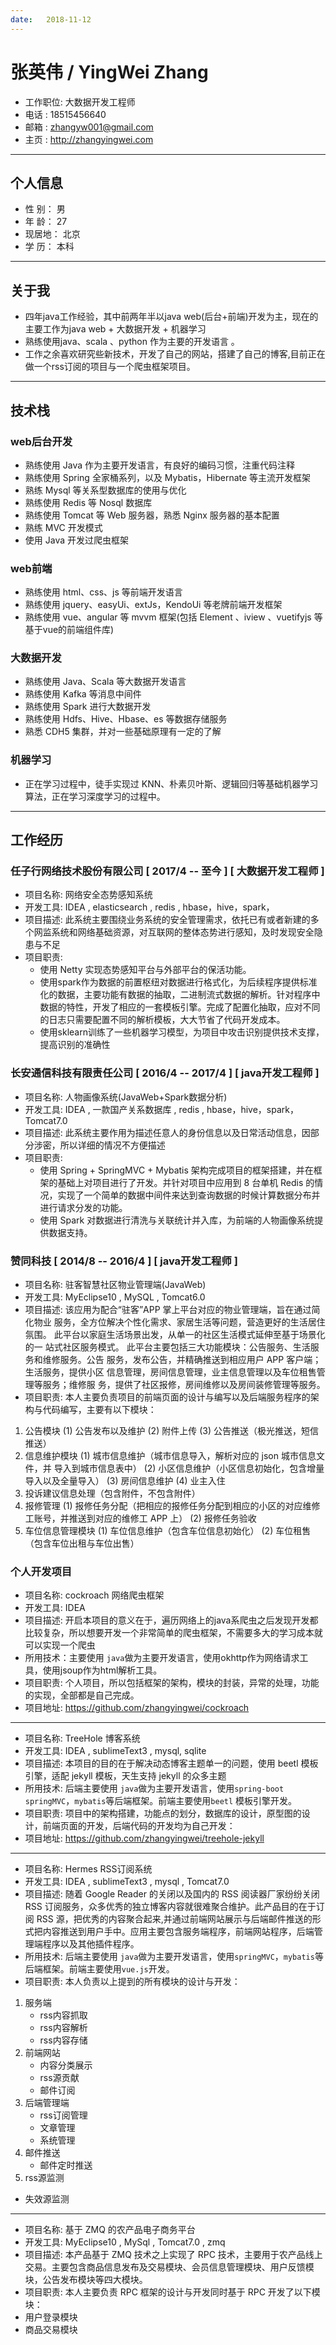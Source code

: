 ```yaml
---
date:   2018-11-12
---
```

# <i class="fa fa-user" aria-hidden="true"></i>  张英伟 / YingWei Zhang

* <i class="fa fa-heart" aria-hidden="true"></i> 工作职位: 大数据开发工程师
* <i class="fa fa-mobile" aria-hidden="true"></i> 电话 : 18515456640
* <i class="fa fa-envelope" aria-hidden="true"></i> 邮箱 : zhangyw001@gmail.com
* <i class="fa fa-home" aria-hidden="true"></i> 主页 : <http://zhangyingwei.com>

---

## <i class="fa fa-address-book-o" aria-hidden="true"></i> 个人信息


* <i class="fa fa-bug" aria-hidden="true"></i>  性 别： 男
* <i class="fa fa-bug" aria-hidden="true"></i>  年 龄： 27 
* <i class="fa fa-bug" aria-hidden="true"></i>  现居地： 北京 
* <i class="fa fa-bug" aria-hidden="true"></i>  学 历： 本科

---
## <i class="fa fa-id-card-o" aria-hidden="true"></i>  关于我

* <i class="fa fa-bug" aria-hidden="true"></i> 四年java工作经验，其中前两年半以java web(后台+前端)开发为主，现在的主要工作为java web + 大数据开发 + 机器学习
* <i class="fa fa-bug" aria-hidden="true"></i> 熟练使用java、scala 、python 作为主要的开发语言 。
* <i class="fa fa-bug" aria-hidden="true"></i> 工作之余喜欢研究些新技术，开发了自己的网站，搭建了自己的博客,目前正在做一个rss订阅的项目与一个爬虫框架项目。

---
## <i class="fa fa-cubes" aria-hidden="true"></i> 技术栈

### <i class="fa fa-hashtag" aria-hidden="true"></i> web后台开发

* 熟练使用 Java 作为主要开发语言，有良好的编码习惯，注重代码注释
* 熟练使用 Spring 全家桶系列，以及 Mybatis，Hibernate 等主流开发框架
* 熟练 Mysql 等关系型数据库的使用与优化
* 熟练使用 Redis 等 Nosql 数据库
* 熟练使用 Tomcat 等 Web 服务器，熟悉 Nginx 服务器的基本配置
* 熟练 MVC 开发模式
* 使用 Java 开发过爬虫框架
 
### <i class="fa fa-hashtag" aria-hidden="true"></i> web前端

* 熟练使用 html、css、js 等前端开发语言
* 熟练使用 jquery、easyUi、extJs，KendoUi 等老牌前端开发框架
* 熟练使用 vue、angular 等 mvvm 框架(包括 Element 、iview 、vuetifyjs 等基于vue的前端组件库)
 
### <i class="fa fa-hashtag" aria-hidden="true"></i> 大数据开发
 
* 熟练使用 Java、Scala 等大数据开发语言
* 熟练使用 Kafka 等消息中间件
* 熟练使用 Spark 进行大数据开发
* 熟练使用 Hdfs、Hive、Hbase、es 等数据存储服务
* 熟悉 CDH5 集群，并对一些基础原理有一定的了解

### <i class="fa fa-hashtag" aria-hidden="true"></i> 机器学习

* 正在学习过程中，徒手实现过 KNN、朴素贝叶斯、逻辑回归等基础机器学习算法，正在学习深度学习的过程中。

---

## <i class="fa fa-keyboard-o" aria-hidden="true"></i> 工作经历

### <i class="fa fa-hashtag" aria-hidden="true"></i> 任子行网络技术股份有限公司 [ 2017/4 -- 至今 ] [ 大数据开发工程师 ]

* <i class="fa fa-star" aria-hidden="true"></i> 项目名称: 网络安全态势感知系统
* <i class="fa fa-info-circle" aria-hidden="true"></i> 开发工具: IDEA , elasticsearch , redis , hbase，hive，spark， 
* <i class="fa fa-info-circle" aria-hidden="true"></i> 项目描述: 此系统主要围绕业务系统的安全管理需求，依托已有或者新建的多个网监系统和网络基础资源，对互联网的整体态势进行感知，及时发现安全隐患与不足 
* <i class="fa fa-info-circle" aria-hidden="true"></i> 项目职责: 
    * 使用 Netty 实现态势感知平台与外部平台的保活功能。
    * 使用spark作为数据的前置枢纽对数据进行格式化，为后续程序提供标准化的数据，主要功能有数据的抽取，二进制流式数据的解析。针对程序中数据的特性，开发了相应的一套模板引擎。完成了配置化抽取，应对不同的日志只需要配置不同的解析模板，大大节省了代码开发成本。
    * 使用sklearn训练了一些机器学习模型，为项目中攻击识别提供技术支撑，提高识别的准确性  

### <i class="fa fa-hashtag" aria-hidden="true"></i> 长安通信科技有限责任公司 [ 2016/4 -- 2017/4 ] [ java开发工程师 ] 

* <i class="fa fa-star" aria-hidden="true"></i> 项目名称: 人物画像系统(JavaWeb+Spark数据分析) 
* <i class="fa fa-info-circle" aria-hidden="true"></i> 开发工具: IDEA , 一款国产关系数据库 , redis , hbase，hive，spark， Tomcat7.0
* <i class="fa fa-info-circle" aria-hidden="true"></i> 项目描述: 此系统主要作用为描述任意人的身份信息以及日常活动信息，因部分涉密，所以详细的情况不方便描述 
* <i class="fa fa-info-circle" aria-hidden="true"></i> 项目职责: 
    * 使用 Spring + SpringMVC + Mybatis 架构完成项目的框架搭建，并在框架的基础上对项目进行了开发。并针对项目中应用到 8 台单机 Redis 的情况，实现了一个简单的数据中间件来达到查询数据的时候计算数据分布并进行请求分发的功能。
    * 使用 Spark 对数据进行清洗与关联统计并入库，为前端的人物画像系统提供数据支持。

### <i class="fa fa-hashtag" aria-hidden="true"></i> 赞同科技 [ 2014/8 -- 2016/4 ] [ java开发工程师 ] 

* <i class="fa fa-star" aria-hidden="true"></i> 项目名称: 驻客智慧社区物业管理端(JavaWeb) 
* <i class="fa fa-info-circle" aria-hidden="true"></i> 开发工具: MyEclipse10 , MySQL , Tomcat6.0  
* <i class="fa fa-info-circle" aria-hidden="true"></i> 项目描述: 该应用为配合“驻客”APP 掌上平台对应的物业管理端，旨在通过简化物业
服务，全方位解决个性化需求、家居生活等问题，营造更好的生活居住氛围。
此平台以家庭生活场景出发，从单一的社区生活模式延伸至基于场景化的一
站式社区服务模式。
此平台主要包括三大功能模块：公告服务、生活服务和维修服务。公告
服务，发布公告，并精确推送到相应用户 APP 客户端；生活服务，提供小区
信息管理，房间信息管理，业主信息管理以及车位租售管理等服务；维修服
务，提供了社区报修，房间维修以及房间装修管理等服务。
* 项目职责: 本人主要负责项目的前端页面的设计与编写以及后端服务程序的架构与代码编写，主要有以下模块：
1. 公告模块
(1) 公告发布以及维护
(2) 附件上传
(3) 公告推送（极光推送，短信推送）
2. 信息维护模块
(1) 城市信息维护（城市信息导入，解析对应的 json 城市信息文件，并
导入到城市信息表中）
(2) 小区信息维护（小区信息初始化，包含增量导入以及全量导入）
(3) 房间信息维护
(4) 业主入住
3. 投诉建议信息处理（包含附件，不包含附件）
4. 报修管理
(1) 报修任务分配（把相应的报修任务分配到相应的小区的对应维修工账号，并推送到对应的维修工 APP 上）
(2) 报修任务验收
5. 车位信息管理模块
 (1) 车位信息维护（包含车位信息初始化）
 (2) 车位租售（包含车位出租与车位出售）

### <i class="fa fa-hashtag" aria-hidden="true"></i> 个人开发项目

* <i class="fa fa-star" aria-hidden="true"></i> 项目名称: cockroach 网络爬虫框架 
* <i class="fa fa-info-circle" aria-hidden="true"></i> 开发工具: IDEA 
* <i class="fa fa-info-circle" aria-hidden="true"></i> 项目描述: 开启本项目的意义在于，遍历网络上的java系爬虫之后发现开发都比较复杂，所以想要开发一个非常简单的爬虫框架，不需要多大的学习成本就可以实现一个爬虫 
* <i class="fa fa-info-circle" aria-hidden="true"></i> 所用技术：主要使用 `java`做为主要开发语言，使用okhttp作为网络请求工具，使用jsoup作为html解析工具。
* <i class="fa fa-info-circle" aria-hidden="true"></i> 项目职责: 个人项目，所以包括框架的架构，模块的封装，异常的处理，功能的实现，全部都是自己完成。
* <i class="fa fa-info-circle" aria-hidden="true"></i> 项目地址: https://github.com/zhangyingwei/cockroach

 ---

* <i class="fa fa-star" aria-hidden="true"></i> 项目名称: TreeHole 博客系统 
* <i class="fa fa-info-circle" aria-hidden="true"></i> 开发工具: IDEA , sublimeText3 , mysql, sqlite
* <i class="fa fa-info-circle" aria-hidden="true"></i> 项目描述: 本项目的目的在于解决动态博客主题单一的问题，使用 beetl 模板引擎，适配 jekyll 模板，天生支持 jekyll 的众多主题 
* <i class="fa fa-info-circle" aria-hidden="true"></i> 所用技术: 后端主要使用 `java`做为主要开发语言，使用`spring-boot` `springMVC`，`mybatis`等后端框架。前端主要使用`beetl` 模板引擎开发。
* <i class="fa fa-info-circle" aria-hidden="true"></i> 项目职责: 项目中的架构搭建，功能点的划分，数据库的设计，原型图的设计，前端页面的开发，后端代码的开发均为自己开发：
* <i class="fa fa-info-circle" aria-hidden="true"></i> 项目地址: https://github.com/zhangyingwei/treehole-jekyll

 ---

* <i class="fa fa-star" aria-hidden="true"></i> 项目名称: Hermes RSS订阅系统 
* <i class="fa fa-info-circle" aria-hidden="true"></i> 开发工具: IDEA , sublimeText3 , mysql , Tomcat7.0
* <i class="fa fa-info-circle" aria-hidden="true"></i> 项目描述: 随着 Google Reader 的关闭以及国内的 RSS 阅读器厂家纷纷关闭 RSS 订阅服务，众多优秀的独立博客内容就很难聚合维护。此产品目的在于订阅 RSS 源，把优秀的内容聚合起来,并通过前端网站展示与后端邮件推送的形式把内容推送到用户手中。应用主要包含服务端程序，前端网站程序，后端管理端程序以及其他插件程序。
* <i class="fa fa-info-circle" aria-hidden="true"></i> 所用技术: 后端主要使用 `java`做为主要开发语言，使用`springMVC`，`mybatis`等后端框架。前端主要使用`vue.js`开发。
* <i class="fa fa-info-circle" aria-hidden="true"></i> 项目职责: 本人负责以上提到的所有模块的设计与开发：
1. 服务端
	* rss内容抓取
	* rss内容解析
	* rss内容存储
2. 前端网站
	* 内容分类展示
	* rss源贡献
	* 邮件订阅
3. 后端管理端
	* rss订阅管理
	* 文章管理
	* 系统管理
4. 邮件推送
	* 邮件定时推送
5. rss源监测
* 失效源监测

 ---

* <i class="fa fa-star" aria-hidden="true"></i> 项目名称: 基于 ZMQ 的农产品电子商务平台 
* <i class="fa fa-info-circle" aria-hidden="true"></i> 开发工具: MyEclipse10 , MySql , Tomcat7.0 , zmq
* <i class="fa fa-info-circle" aria-hidden="true"></i> 项目描述: 本产品基于 ZMQ 技术之上实现了 RPC 技术，主要用于农产品线上交易。主要包含商品信息发布及交易模块、会员信息管理模块、用户反馈模块，公告发布模块等四大模块。
* <i class="fa fa-info-circle" aria-hidden="true"></i> 项目职责: 本人主要负责 RPC 框架的设计与开发同时基于 RPC 开发了以下模块：
* <i class="fa fa-info-circle" aria-hidden="true"></i> 用户登录模块 
* <i class="fa fa-info-circle" aria-hidden="true"></i> 商品交易模块